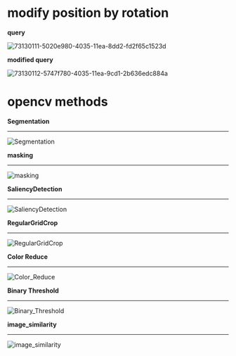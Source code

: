 # modify position by rotation
<b>query</b>

![73130111-5020e980-4035-11ea-8dd2-fd2f65c1523d](https://user-images.githubusercontent.com/48679574/83778438-b265b700-a6c5-11ea-9d12-279021352571.jpeg)


<b>modified query</b>

![73130112-5747f780-4035-11ea-9cd1-2b636edc884a](https://user-images.githubusercontent.com/48679574/83778450-b42f7a80-a6c5-11ea-97d1-4689e3aa48f7.png)


# opencv methods

<b>Segmentation</b><hr>

![Segmentation](https://user-images.githubusercontent.com/48679574/73130130-c6bde700-4035-11ea-964a-24febdcc5034.png)

<b>masking</b><hr>

![masking](https://user-images.githubusercontent.com/48679574/73130132-c9204100-4035-11ea-87c0-5126bae77472.png)


<b>SaliencyDetection</b><hr>

![SaliencyDetection](https://user-images.githubusercontent.com/48679574/73130142-071d6500-4036-11ea-8f85-fc622ed8902b.png)

<b>RegularGridCrop</b><hr>

![RegularGridCrop](https://user-images.githubusercontent.com/48679574/73130143-10a6cd00-4036-11ea-8912-ffab8eceea5b.png)


<b>Color Reduce</b><hr>

![Color_Reduce](https://user-images.githubusercontent.com/48679574/73130161-6a0efc00-4036-11ea-9dcf-cf43a1055795.png)


<b>Binary Threshold</b><hr>

![Binary_Threshold](https://user-images.githubusercontent.com/48679574/73130164-709d7380-4036-11ea-9674-0f7d52d71591.png)


<b>image_similarity</b><hr>

![image_similarity](https://user-images.githubusercontent.com/48679574/73130171-7c893580-4036-11ea-80e7-d93cdda2bef0.png)
